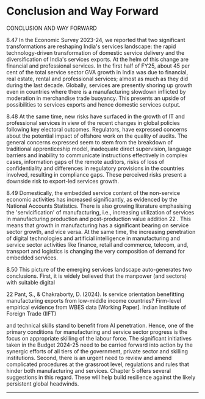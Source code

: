 # Conclusion and Way Forward

CONCLUSION AND WAY FORWARD

8.47  In the Economic Survey 2023-24, we reported that two significant transformations are reshaping India's services landscape: the rapid technology-driven transformation of domestic service delivery and the diversification of India's services exports. At the helm of this change are financial and professional services. In the first half of FY25, about 45 per cent of the total service sector GVA growth in India was due to financial, real estate, rental and professional services; almost as much as they did during the last decade. Globally, services are presently shoring up growth even in countries where there is a manufacturing slowdown inflicted by moderation in merchandise trade buoyancy. This presents an upside of possibilities to services exports and hence domestic services output.

8.48  At the same time, new risks have surfaced in the growth of IT and professional services in view of the recent changes in global policies following key electoral outcomes. Regulators, have expressed concerns about the potential impact of offshore work on the quality of audits. The general concerns expressed seem to stem from the breakdown of traditional apprenticeship model, inadequate direct supervision, language barriers and inability  to  communicate  instructions  effectively  in  complex  cases,  information gaps of the remote auditors, risks of loss of confidentiality and differences in regulatory provisions  in  the  countries  involved,  resulting  in  compliance  gaps.  These  perceived risks present a downside risk to export-led services growth.

8.49   Domestically,  the  embedded  service  content  of  the  non-service  economic activities has increased significantly, as evidenced by the National Accounts Statistics. There is also growing literature emphasising the 'servicification' of manufacturing, i.e., increasing  utilization  of  services  in  manufacturing  production  and  post-production value addition 22 .  This means that growth in manufacturing has a significant bearing on service sector growth, and vice versa. At the same time, the increasing penetration of digital technologies and artificial intelligence in manufacturing and service sector activities  like  finance,  retail  and  commerce,  telecom,  and,  transport  and  logistics  is changing the very composition of demand for embedded services.

8.50  This picture of the emerging services landscape auto-generates two conclusions. First,  it  is  widely  believed  that  the  manpower  (and  sectors)  with  suitable  digital

22    Pant, S., &amp; Chakraborty, D. (2024). Is service orientation benefitting manufacturing exports from low-middle income countries? Firm-level empirical evidence from WBES data [Working Paper]. Indian Institute of Foreign Trade (IIFT)

and technical skills stand to benefit from AI penetration. Hence, one of the primary conditions for manufacturing and service sector progress is the focus on appropriate skilling of the labour force. The significant initiatives taken in the Budget 2024-25 need to be carried forward into action by the synergic efforts of all tiers of the government, private sector and skilling institutions. Second, there is an urgent need to review and amend complicated procedures at the grassroot level, regulations and rules that hinder both manufacturing and services. Chapter 5 offers several suggestions in this regard. These will help build resilience against the likely persistent global headwinds.

******